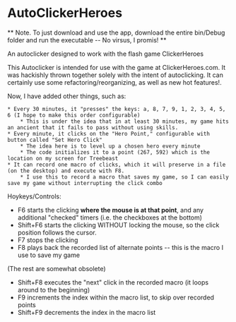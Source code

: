 AutoClickerHeroes
=================

** Note. To just download and use the app, download the entire bin/Debug folder and run the executable -- No virsus, I promis! **

An autoclicker designed to work with the flash game ClickerHeroes

This Autoclicker is intended for use with the game at ClickerHeroes.com. 
It was hackishly thrown together solely with the intent of autoclicking. 
It can certainly use some refactoring/reorganizing, as well as new hot features!.

Now, I have added other things, such as:

	* Every 30 minutes, it "presses" the keys: a, 8, 7, 9, 1, 2, 3, 4, 5, 6 (I hope to make this order configurable)
		* This is under the idea that in at least 30 minutes, my game hits an ancient that it fails to pass without using skills.
	* Every minute, it clicks on the "Hero Point," configurable with button called "Set Hero Click"
		* The idea here is to level up a chosen hero every minute
		* The code initializes it to a point (267, 592) which is the location on my screen for Treebeast
	* It can record one macro of clicks, which it will preserve in a file (on the desktop) and execute with F8.
		* I use this to record a macro that saves my game, so I can easily save my game without interrupting the click combo
	
Hoykeys/Controls:
* F6 starts the clicking **where the mouse is at that point**, and any additional "checked" timers (i.e. the checkboxes at the bottom)
* Shift+F6 starts the clicking WITHOUT locking the mouse, so the click position follows the cursor.
* F7 stops the clicking
* F8 plays back the recorded list of alternate points -- this is the macro I use to save my game

(The rest are somewhat obsolete)
* Shift+F8 executes the "next" click in the recorded macro (it loops around to the beginning)
* F9 increments the index within the macro list, to skip over recorded points
* Shift+F9 decrements the index in the macro list